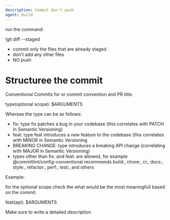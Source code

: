 ```yaml
---
description: Commit don't push
agent: build
---
```


run the command:

!git diff --staged

- commit only the files that are already staged
- don't add any other files
- NO push

# Structuree the commit

Conventional Commits for or commit convention and PR title.

type(optional scope): $ARGUMENTS

Whereas the type can be as follows:

- fix: type fix patches a bug in your codebase (this correlates with PATCH in Semantic Versioning)
- feat: type feat introduces a new feature to the codebase (this correlates with MINOR in Semantic Versioning
- BREAKING CHANGE: type introduces a breaking API change (correlating with MAJOR in Semantic Versioning)
- types other than fix: and feat: are allowed, for example @commitlint/config-conventional recommends build:, chore:, ci:, docs:, style:, refactor:, perf:, test:, and others

Example:

for the optional scope check the what would be the most meaningfull based on the commit.

feat(api): $ARGUMENTS

Make sure to write a detailed description
